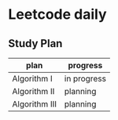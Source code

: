# Leetcode daily




Study Plan
---
| plan          | progress    |
|---------------|-------------|
| Algorithm I   | in progress |
| Algorithm II  | planning    |
| Algorithm III | planning    |


